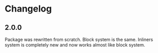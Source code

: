 # Changelog

## 2.0.0

Package was rewritten from scratch.
Block system is the same.
Inliners system is completely new and now works almost like block system.